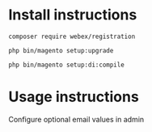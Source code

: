 
# Install instructions #

`composer require webex/registration`

`php bin/magento setup:upgrade`

`php bin/magento setup:di:compile`

# Usage instructions #

Configure optional email values in admin


